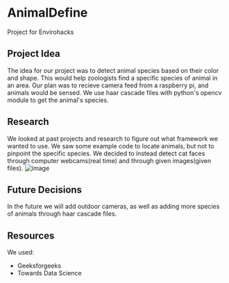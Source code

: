 # AnimalDefine

Project for Envirohacks

## Project Idea

The idea for our project was to detect animal species based on their color and shape. This would help zoologists find a specific species of animal in an area. Our plan was to recieve camera feed from a raspberry pi, and animals would be sensed. We use haar cascade files with python's opencv module to get the animal's species.

## Research

We looked at past projects and research to figure out what framework we wanted to use. We saw some example code to locate animals, but not to pinpoint the specific species. We decided to instead detect cat faces through computer webcams(real time) and through given images(given files).
![image](https://user-images.githubusercontent.com/83101899/159173043-98a6c6da-4cdf-4e6b-9fac-58bd9cec1c3e.png)

## Future Decisions

In the future we will add outdoor cameras, as well as adding more species of animals through haar cascade files. 

## Resources

We used:

- Geeksforgeeks
- Towards Data Science
